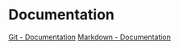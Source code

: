 # Documentation 
[Git - Documentation](https://git-scm.com/doc)
[Markdown - Documentation](https://guides.github.com/features/mastering-markdown)
